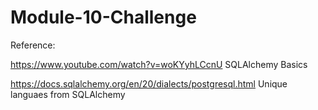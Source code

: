 # Module-10-Challenge

Reference:

   https://www.youtube.com/watch?v=woKYyhLCcnU  SQLAlchemy Basics

   https://docs.sqlalchemy.org/en/20/dialects/postgresql.html Unique languaes from SQLAlchemy
